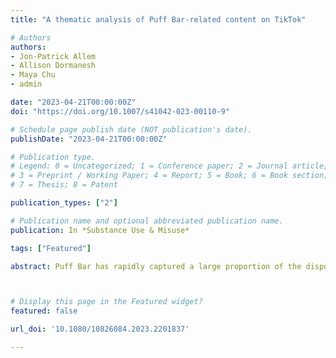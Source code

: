 ```yaml
---
title: "A thematic analysis of Puff Bar-related content on TikTok"

# Authors
authors:
- Jon-Patrick Allem
- Allison Dormanesh
- Maya Chu
- admin

date: "2023-04-21T00:00:00Z"
doi: "https://doi.org/10.1007/s41042-023-00110-9"

# Schedule page publish date (NOT publication's date).
publishDate: "2023-04-21T00:00:00Z"

# Publication type.
# Legend: 0 = Uncategorized; 1 = Conference paper; 2 = Journal article;
# 3 = Preprint / Working Paper; 4 = Report; 5 = Book; 6 = Book section;
# 7 = Thesis; 8 = Patent

publication_types: ["2"]

# Publication name and optional abbreviated publication name.
publication: In *Substance Use & Misuse*

tags: ["Featured"]

abstract: Puff Bar has rapidly captured a large proportion of the disposable e-cigarette market. To stay abreast of the rapidly changing e-cigarette-product landscape, researchers have turned to social media platforms to monitor e-cigarette-related discussions and marketing trends. TikTok is the latest social media platform to capture the attention of adolescents and young adults; however, e-cigarette-related research using TikTok is limited.



# Display this page in the Featured widget?
featured: false

url_doi: '10.1080/10826084.2023.2201837'

---
```

